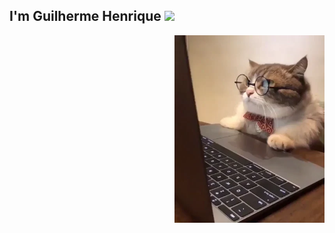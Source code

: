 <h2> I'm Guilherme Henrique <img src="https://media.giphy.com/media/12oufCB0MyZ1Go/giphy.gif" width="50"></h2>

<img align="right" alt="GIF" height="300px" src="/media/giphy.webp" />
